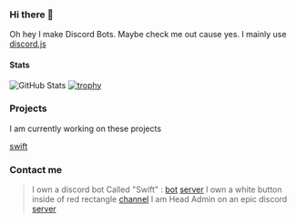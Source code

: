### Hi there 👋

Oh hey I make Discord Bots. Maybe check me out cause yes. I mainly use [discord.js](https://discordjs.org)


#### Stats

![GitHub Stats](https://github-readme-stats.vercel.app/api?username=HydroYT&count_private=true&show_icons=true&theme=onedark)
[![trophy](https://github-profile-trophy.vercel.app/?username=HydroYT&theme=onedark)](https://github.com/ryo-ma/github-profile-trophy)

### Projects

I am currently working on these projects

[swift](https://discord.com/api/oauth2/authorize?client_id=919704793621098527&permissions=8&scope=bot%20applications.commands)

### Contact me

> I own a discord bot Called  "Swift"  : [bot](https://discord.com/api/oauth2/authorize?client_id=919704793621098527&permissions=8&scope=bot%20applications.commands) [server](https://discord.gg/NnHRtuDAMv)
> I own a white button inside of red rectangle [channel](https://www.youtube.com/channel/UCcTomWWc2H77wBOAZyS-79w)
> I am Head Admin on an epic discord [server](https://discord.gg/XRcB5Tuc)
